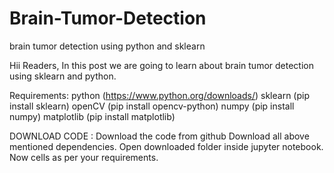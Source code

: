 # Brain-Tumor-Detection
brain tumor detection using python and sklearn


Hii Readers, In this post we are going to learn about brain tumor detection using sklearn and python.

Requirements:
python (https://www.python.org/downloads/)
sklearn (pip install sklearn)
openCV (pip install opencv-python)
numpy (pip install numpy)
matplotlib (pip install matplotlib)

DOWNLOAD CODE :
Download the code from github
Download all above mentioned dependencies.
Open downloaded folder inside jupyter notebook.
Now cells as per your requirements.
